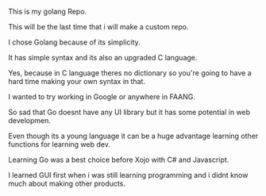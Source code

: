 This is my golang Repo.

This will be the last time that i will make a custom repo.

I chose Golang because of its simplicity.

It has simple syntax and its also an upgraded C language.

Yes, because in C language theres no dictionary so you're going to have a hard time making your own syntax in that.

I wanted to try working in Google or anywhere in FAANG.

So sad that Go doesnt have any UI library but it has some potential in web developmen.

Even though its a young language it can be a huge advantage learning other functions for learning web dev.

Learning Go was a best choice before Xojo with C# and Javascript.

I learned GUI first when i was still learning programming and i didnt know much about making other products.





